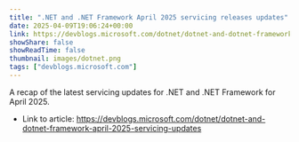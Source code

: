 ```yaml
---
title: ".NET and .NET Framework April 2025 servicing releases updates"
date: 2025-04-09T19:06:24+00:00
link: https://devblogs.microsoft.com/dotnet/dotnet-and-dotnet-framework-april-2025-servicing-updates
showShare: false
showReadTime: false
thumbnail: images/dotnet.png
tags: ["devblogs.microsoft.com"]
---
```

A recap of the latest servicing updates for .NET and .NET Framework for April 2025.

- Link to article: https://devblogs.microsoft.com/dotnet/dotnet-and-dotnet-framework-april-2025-servicing-updates